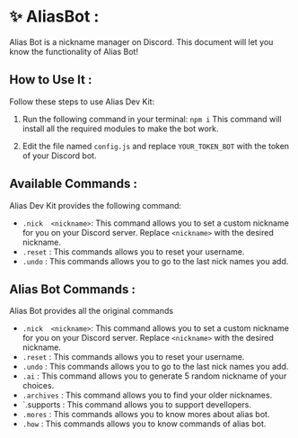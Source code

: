 

# ✨ AliasBot :

Alias Bot is a  nickname manager on Discord. This document will let you know the  functionality of Alias Bot!

## How to Use It :

Follow these steps to use Alias Dev Kit:

1. Run the following command in your terminal:
`npm i` This command will install all the required modules to make the bot work.

2. Edit the file named `config.js` and replace `YOUR_TOKEN_BOT` with the token of your Discord bot.

## Available Commands :

Alias Dev Kit provides the following command:
 

-  `.nick  <nickname>`: This command allows you to set a custom nickname for you on your Discord server.  Replace `<nickname>` with the desired nickname.
-  `.reset` : This commands allows you to reset your username.
-  `.undo` : This commands allows you to go to the last nick names you add.

## Alias Bot Commands :

Alias Bot provides all the original commands

-  `.nick  <nickname>`: This command allows you to set a custom nickname for you on your Discord server.  Replace `<nickname>` with the desired nickname.
-  `.reset` : This commands allows you to reset your username.
-  `.undo` : This commands allows you to go to the last nick names you add.
-  `.ai` : This command allows you to generate 5 random nickname of your choices.
-  `.archives` : This command allows you to find your older nicknames.
-  `.supports : This command allows you to support devellopers.
-  `.mores` : This commands allows you to know mores about alias bot.
-  `.how` : This commands allows you to know commands of alias bot.








